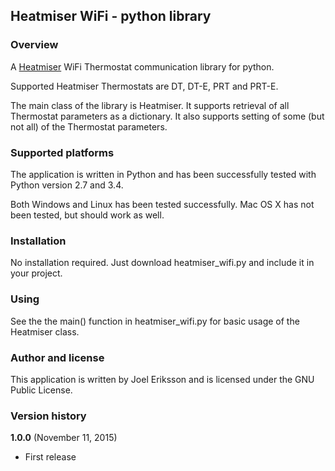 ## Heatmiser WiFi - python library

### Overview
A [Heatmiser](http://www.heatmiser.com/) WiFi Thermostat communication library for python.

Supported Heatmiser Thermostats are DT, DT-E, PRT and PRT-E.

The main class of the library is Heatmiser. It supports retrieval of all Thermostat parameters as a dictionary. It also supports setting of some (but not all) of the Thermostat parameters. 

### Supported platforms
The application is written in Python and has been successfully tested with Python version 2.7 and 3.4.

Both Windows and Linux has been tested successfully. Mac OS X has not been tested, but should work as well.

### Installation
No installation required. Just download heatmiser_wifi.py and include it in your project.
  
### Using
See the the main() function in heatmiser_wifi.py for basic usage of the Heatmiser class.
 
### Author and license
This application is written by Joel Eriksson and is licensed under the GNU Public License.

### Version history

**1.0.0** (November 11, 2015)
* First release